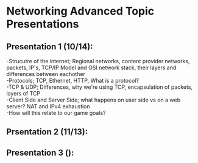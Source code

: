 # Networking Advanced Topic Presentations

## Presentation 1 (10/14):
-Strucutre of the internet; Regional networks, content provider networks, packets, IP's, TCP/IP Model and OSI network stack, their layers and differences between eachother<br /> 
-Protocols; TCP, Ethernet, HTTP, What is a protocol?<br />
-TCP & UDP; Differences, why we're using TCP, encapsulation of packets, layers of TCP<br />
-Client Side and Server Side; what happens on user side vs on a web server? NAT and IPv4 exhaustion<br />
-How will this relate to our game goals?

## Prsentation 2 (11/13):

## Presentation 3 ():
